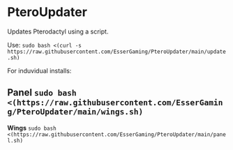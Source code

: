 # PteroUpdater
Updates Pterodactyl using a script.

Use: `sudo bash <(curl -s https://raw.githubusercontent.com/EsserGaming/PteroUpdater/main/update.sh)`

For induvidual installs:

**Panel** `sudo bash <(https://raw.githubusercontent.com/EsserGaming/PteroUpdater/main/wings.sh)`
--
**Wings** `sudo bash <(https://raw.githubusercontent.com/EsserGaming/PteroUpdater/main/panel.sh)`
